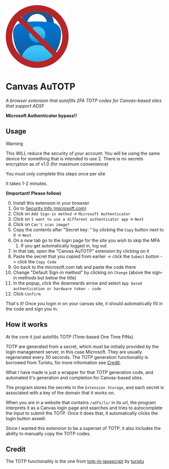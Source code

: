 <img src="icons/original.png" style="width: 200px">

# Canvas AuTOTP

*A browser extension that autofills 2FA TOTP codes for Canvas-based sites that support ADSF*

**Microsoft Authenticator bypass!!**


## Usage

>[!warning]
>This WILL reduce the security of your account. 
>You will be using the same device for something that is intended to use 2.
>There is no secrets encryption as of v1.0 (for maximum convenience)

You must only complete this steps once per site

It takes 1-2 minutes.

**(Important! Please follow)**

0. Install this extension in your browser
1. Go to [Security Info (microsoft.com)](https://mysignins.microsoft.com/security-info)
2. Click on `Add Sign-in method` -> `Microsoft Authenticator`
3. Click on `I want to use a different authenticator app` -> `Next`
4. Click on `Can't scan image?`
5. Copy the contents after "Secret key: " by clicking the `Copy` button next to it -> `Next`
6. On a *new* tab go to the login page for the site you wish to skip the MFA
   1. If you get automatically logged in, log out
7. In that tab, open the "Canvas AuTOTP" extension by clicking on it
8. Paste the secret that you copied from earlier -> click the `Submit` button -> click the `Copy Code`
9. Go back to the microsoft.com tab and paste the code there
10. Change "Default Sign-in method" by clicking on `Change` (above the sign-in methods but below the title)
11. In the popup, click the downwards arrow and select `App based authentication or hardware token - code`
12. Click `Confirm`

That's it! Once you login in on your canvas site, it should automatically fill in the code and sign you in.

## How it works

At the core it just autofills TOTP (Time-based One Time PINs).

TOTP are generated from a secret, which must be initially provided by the login management server, in this case Microsoft. They are usually regenerated every 30 seconds. The TOTP generation functionality is borrowed from Turistu, for more information see [Credit](#Credit).

What I have made is just a wrapper for that TOTP generation code, and automated it's generation and completion for Canvas-based sites.

The program stores the secrets in the `Extension Storage`, and each secret is associated with a key of the domain that it works on.

When you are in a website that contains `/adfs/ls/` in its url, the program interprets it as a Canvas login page and searches and tries to autocomplete the input to submit the TOTP. Once it does that, it automatically clicks the login button aswell.

Since I wanted this extension to be a superset of TOTP, it also includes the ability to manually copy the TOTP codes.

## Credit

The TOTP functionality is the one from [totp-in-javascript](https://github.com/turistu/totp-in-javascript) by [turistu](https://github.com/turistu) 
